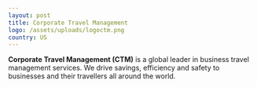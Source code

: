 ```yaml
---
layout: post
title: Corporate Travel Management
logo: /assets/uploads/logoctm.png
country: US
---
```

**Corporate Travel Management (CTM)** is a global leader in business travel management services. We drive savings, efficiency and safety to businesses and their travellers all around the world.